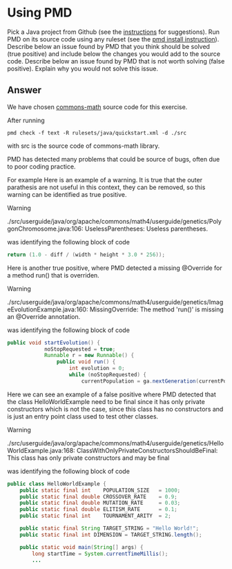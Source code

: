 
# Using PMD


Pick a Java project from Github (see the [instructions](../sujet.md) for suggestions). Run PMD on its source code using any ruleset (see the [pmd install instruction](./pmd-help.md)). Describe below an issue found by PMD that you think should be solved (true positive) and include below the changes you would add to the source code. Describe below an issue found by PMD that is not worth solving (false positive). Explain why you would not solve this issue.


## Answer

We have chosen <a href="https://github.com/apache/commons-math" target="_blank">commons-math</a> source code for this exercise.  

After running 

```
pmd check -f text -R rulesets/java/quickstart.xml -d ./src
```
with src is the source code of commons-math library.

PMD has detected many problems that could be source of bugs, often due to poor coding practice.

For example
Here is an example of a warning. It is true that the outer parathesis are not useful in this context, they can be removed, so this warning can be identified as true positive.


> [!WARNING]
> ./src/userguide/java/org/apache/commons/math4/userguide/genetics/PolygonChromosome.java:106:	UselessParentheses:	Useless parentheses.

was identifying the following block of code

```java
return (1.0 - diff / (width * height * 3.0 * 256));
```


Here is another true positive, where PMD detected a missing @Override for a method run() that is overriden.

> [!WARNING]
> ./src/userguide/java/org/apache/commons/math4/userguide/genetics/ImageEvolutionExample.java:160:	MissingOverride:	The method 'run()' is missing an @Override annotation.

was identifying the following block of code

```java
public void startEvolution() {
            noStopRequested = true;
            Runnable r = new Runnable() {
                public void run() {
                    int evolution = 0;
                    while (noStopRequested) {
                        currentPopulation = ga.nextGeneration(currentPopulation);
```

Here we can see an example of a false positive where PMD detected that the class HelloWorldExample need to be final since it has only private constructors which is not the case, since this class has no constructors and
is just an entry point class used to test other classes.

> [!WARNING]
> ./src/userguide/java/org/apache/commons/math4/userguide/genetics/HelloWorldExample.java:168:	ClassWithOnlyPrivateConstructorsShouldBeFinal:	This class has only private constructors and may be final

was identifying the following block of code

```java
public class HelloWorldExample {
    public static final int    POPULATION_SIZE   = 1000;
    public static final double CROSSOVER_RATE    = 0.9;
    public static final double MUTATION_RATE     = 0.03;
    public static final double ELITISM_RATE      = 0.1;
    public static final int    TOURNAMENT_ARITY  = 2;

    public static final String TARGET_STRING = "Hello World!";
    public static final int DIMENSION = TARGET_STRING.length();

    public static void main(String[] args) {
        long startTime = System.currentTimeMillis();
        ...
```    


